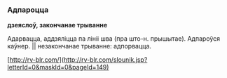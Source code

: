 ### Адпароцца
**дзеяслоў, закончанае трыванне**

Адарвацца, аддзяліцца па лініі шва (пра што-н. прышытае). Адпароўся каўнер. || незакончанае трыванне: адпорвацца.

<a rel="author">[http://rv-blr.com/](http://rv-blr.com/slounik.jsp?letterId=0&maskId=0&pageId=149)</a>
